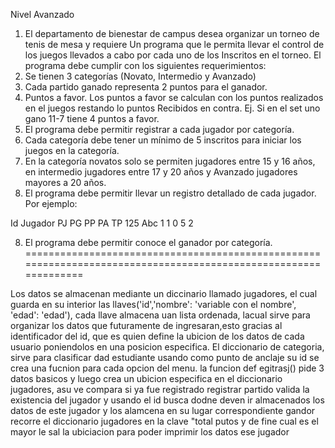Nivel Avanzado

1. El departamento de bienestar de campus desea organizar un torneo de tenis de mesa y requiere
Un programa que le permita llevar el control de los juegos llevados a cabo por cada uno de los
Inscritos en el torneo. El programa debe cumplir con los siguientes requerimientos:
1. Se tienen 3 categorías (Novato, Intermedio y Avanzado)
2. Cada partido ganado representa 2 puntos para el ganador.
3. Puntos a favor. Los puntos a favor se calculan con los puntos realizados en el juegos restando lo puntos
Recibidos en contra. Ej. Si en el set uno gano 11-7 tiene 4 puntos a favor.
4. El programa debe permitir registrar a cada jugador por categoría.
5. Cada categoría debe tener un mínimo de 5 inscritos para iniciar los juegos en la categoría.
6. En la categoría novatos solo se permiten jugadores entre 15 y 16 años, en intermedio jugadores entre
17 y 20 años y Avanzado jugadores mayores a 20 años.
7. El programa debe permitir llevar un registro detallado de cada jugador. Por ejemplo:

Id Jugador PJ PG PP PA TP
125 Abc 1 1 0 5 2

8. El programa debe permitir conoce el ganador por categoría.
================================================================================================================


Los datos se almacenan mediante un diccinario llamado jugadores, el cual guarda en su interior las llaves('id','nombre': 'variable con el nombre', 'edad': 'edad'), cada llave almacena uan lista ordenada, lacual sirve para organizar los datos que futuramente de ingresaran,esto gracias al identificador del id, que es quien define la ubicion de los datos de cada usuario poniendolos en una posicion especifica.
El diccionario de categoria, sirve para clasificar dad estudiante usando como punto de anclaje su id 
se crea una fucnion para cada opcion del menu. 
la funcion def egitrasj() pide 3 datos basicos y luego crea un ubicion especifica en el diccionario jugadores, asu ve compara si ya  fue registrado
registrar partido valida la existencia del jugador y usando el id busca dodne deven ir almacenados los datos de este jugador y los alamcena en su lugar correspondiente
gandor recorre el diccionario jugadores en la clave "total putos y de fine cual es el mayor le sal la ubiciacion para poder imprimir los datos ese jugador 